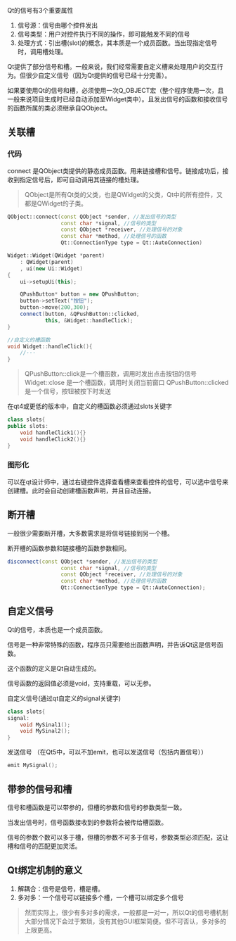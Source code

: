 
Qt的信号有3个重要属性

1. 信号源：信号由哪个控件发出
2. 信号类型：用户对控件执行不同的操作，即可能触发不同的信号
3. 处理方式：引出槽(slot)的概念，其本质是一个成员函数。当出现指定信号时，调用槽处理。

Qt提供了部分信号和槽。一般来说，我们经常需要自定义槽来处理用户的交互行为。但很少自定义信号（因为Qt提供的信号已经十分完善）。

如果要使用Qt的信号和槽，必须使用一次Q_OBJECT宏（整个程序使用一次，且一般来说项目生成时已经自动添加至Widget类中）。且发出信号的函数和接收信号的函数所属的类必须继承自QObject。

## 关联槽
### 代码
connect 是QObject类提供的静态成员函数。用来链接槽和信号。链接成功后，接收到指定信号后，即可自动调用其链接的槽处理。

> QObject是所有Qt类的父类，也是QWidget的父类，Qt中的所有控件，又都是QWidget的子类。

```C++
QObject::connect(const QObject *sender, //发出信号的类型
				 const char *signal, //信号的类型
				 const QObject *receiver, //处理信号的对象
				 const char *method, //处理信号的函数
				 Qt::ConnectionType type = Qt::AutoConnection)
```


```C++
Widget::Widget(QWidget *parent)
    : QWidget(parent)
    , ui(new Ui::Widget)
{
    ui->setupUi(this);

	QPushButton* button = new QPushButton;
	button->setText("按钮");
	button->move(200,300);
    connect(button, &QPushButton::clicked, 
		    this, &Widget::handleClick);
}

//自定义的槽函数
void Widget::handleClick(){
	//···
}
```

> QPushButton::click是一个槽函数，调用时发出点击按钮的信号
> Widget::close 是一个槽函数，调用时关闭当前窗口
> QPushButton::clicked是一个信号，按钮被按下时发送

在qt4或更低的版本中，自定义的槽函数必须通过slots关键字
```C++
class slots{
public slots:
	void handleClick1(){}
	void handleClick2(){}
}
```
### 图形化

可以在qt设计师中，通过右键控件选择查看槽来查看控件的信号，可以选中信号来创建槽。此时会自动创建槽函数声明，并且自动连接。

## 断开槽

一般很少需要断开槽，大多数需求是将信号链接到另一个槽。

断开槽的函数参数和链接槽的函数参数相同。
```C++
disconnect(const QObject *sender, //发出信号的类型
				 const char *signal, //信号的类型
				 const QObject *receiver, //处理信号的对象
				 const char *method, //处理信号的函数
				 Qt::ConnectionType type = Qt::AutoConnection);
```
## 自定义信号

Qt的信号，本质也是一个成员函数。

信号是一种非常特殊的函数，程序员只需要给出函数声明，并告诉Qt这是信号函数。

这个函数的定义是Qt自动生成的。

信号函数的返回值必须是void，支持重载，可以无参。

自定义信号(通过qt自定义的signal关键字)
```C++
class slots{
signal: 
	void MySinal1();
	void MySinal2();
}
```

发送信号 （在Qt5中，可以不加emit，也可以发送信号（包括内置信号））
```C++
emit MySignal();
```

## 带参的信号和槽

信号和槽函数是可以带参的，但槽的参数和信号的参数类型一致。

当发出信号时，信号函数接收到的参数将会被传给槽函数。

信号的参数个数可以多于槽，但槽的参数不可多于信号，参数类型必须匹配，这让槽和信号的匹配更加灵活。

## Qt绑定机制的意义

1. 解耦合：信号是信号，槽是槽。
2. 多对多：一个信号可以链接多个槽，一个槽可以绑定多个信号

> 然而实际上，很少有多对多的需求，一般都是一对一，所以Qt的信号槽机制大部分情况下会过于繁琐，没有其他GUI框架简便。但不可否认，多对多的上限更高。